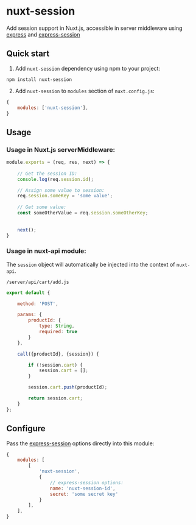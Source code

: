 # nuxt-session
Add session support in Nuxt.js, accessible in server middleware using [express](https://github.com/expressjs/express) and [express-session](https://github.com/expressjs/session)


## Quick start

1. Add `nuxt-session` dependency using npm to your project:
```
npm install nuxt-session
```
	
2. Add  `nuxt-session`  to  `modules`  section of  `nuxt.config.js`:

    
```javascript
{    
    modules: ['nuxt-session'],
}
```

## Usage

### Usage in Nuxt.js serverMiddleware:
```javascript
module.exports = (req, res, next) => {
    
    // Get the session ID:
    console.log(req.session.id);

    // Assign some value to session:
    req.session.someKey = 'some value';
    
    // Get some value:
    const someOtherValue = req.session.someOtherKey;
    
    
    next();
}
```
	
### Usage in nuxt-api module:
The `session` object will automatically be injected into the context of `nuxt-api`.  

`/server/api/cart/add.js`
```javascript
export default {

    method: 'POST',

    params: {
        productId: {
            type: String,
            required: true
        }
    },

    call({productId}, {session}) {

        if (!session.cart) {
            session.cart = [];
        }

        session.cart.push(productId);

        return session.cart;
    }
};
```


## Configure

Pass the [express-session](https://github.com/expressjs/session) options directly into this module:
    
```javascript
{    
    modules: [
        [
            'nuxt-session', 
            {
                // express-session options:
                name: 'nuxt-session-id',
                secret: 'some secret key'
            }
        ],
    ],
}
```